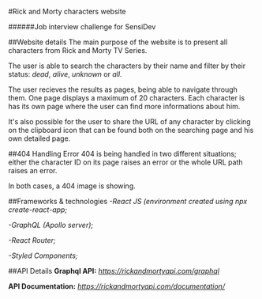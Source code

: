 #Rick and Morty characters website

######Job interview challenge for SensiDev

##Website details
The main purpose of the website is to present all characters from Rick and Morty TV Series.
 
The user is able to search the characters by their name and filter by their status: *dead*, *alive*, *unknown* or *all*.

The user recieves the results as pages, being able to navigate through them. One page displays a maximum of 20 characters.
Each character is has its own page where the user can find more informations about him.

It's also possible for the user to share the URL of any character by clicking on the clipboard icon that can be found both on the searching page and his own detailed page.

##404 Handling
Error 404 is being handled in two different situations; either the character ID on its page raises an error or the whole URL path raises an error.

In both cases, a 404 image is showing.

##Frameworks & technologies
_-React JS (environment created using npx create-react-app;_

_-GraphQL (Apollo server);_

_-React Router;_

_-Styled Components;_





##API Details
**Graphql API:** _https://rickandmortyapi.com/graphql_

**API Documentation:** _https://rickandmortyapi.com/documentation/_

